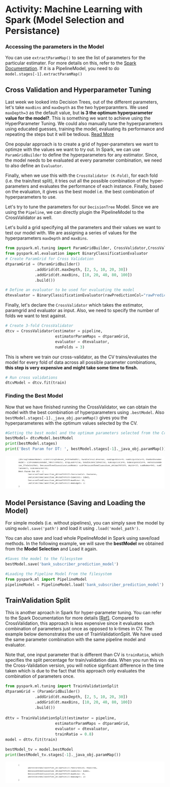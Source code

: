 # Activity: Machine Learning with Spark (Model Selection and Persistance)

### Accessing the parameters in the Model

You can use `extractParamMap()` to see the list of parameters for the particular estimater. For more details on this, refer to the [Spark Documentation](https://spark.apache.org/docs/latest/api/python/pyspark.ml.html). If it is a PipelineModel, you need to do `model.stages[-1].extractParamMap()`

## Cross Validation and Hyperparameter Tuning

Last week we looked into Decision Trees, out of the different parameters, let's take `maxBins` and `maxDepth` as the two hyperparamters. We used `maxDepth=3` as the default value, but **is 3 the optimum hyperparameter value for the model?**. This is something we want to achieve using the HyperParameter Tuning. We could also manually tune the hyperparameters using educated guesses, training the model, evaluating its performance and repeating the steps but it will be tedious. [Read More](https://towardsdatascience.com/cross-validation-and-hyperparameter-tuning-how-to-optimise-your-machine-learning-model-13f005af9d7d)

One popular approach is to create a grid of hyper-parameters we want to optimze with the values we want to try out. In Spark, we can use `ParamGridBuilder` to define the hyperparameters for any estimator. Since, the model needs to be evaluated at every parameter combination, we need to also define an `Evaluator`.

Finally, when we use this with the `CrossValidator (K-Fold)`, for each fold (i.e. the train/test split), it tries out all the possible combination of the hyper-parameters and evaluates the performance of each instance. Finally, based on the evaluaton, it gives us the best model i.e. the best combination of hyperparameters to use.

Let's try to tune the parameters for our `DecisionTree` Model. Since we are using the `Pipeline`, we can directly plugin the PipelineModel to the CrossValidator as well.

Let's build a grid specifying all the parameters and their values we want to test our model with. We are assigning a series of values for the hyperparameters `maxDepth` and `maxBins`.

```python
from pyspark.ml.tuning import ParamGridBuilder, CrossValidator,CrossValidatorModel
from pyspark.ml.evaluation import BinaryClassificationEvaluator
# Create ParamGrid for Cross Validation
dtparamGrid = (ParamGridBuilder()
             .addGrid(dt.maxDepth, [2, 5, 10, 20, 30])
             .addGrid(dt.maxBins, [10, 20, 40, 80, 100])
             .build())
```

```python
# Define an evaluator to be used for evaluating the model 
dtevaluator = BinaryClassificationEvaluator(rawPredictionCol="rawPrediction")
```

Finally, let's declare the `CrossValidator` which takes the estimator, paramgrid and evaluator as input. Also, we need to specify the number of folds we want to test against.

```python
# Create 3-fold CrossValidator
dtcv = CrossValidator(estimator = pipeline,
                      estimatorParamMaps = dtparamGrid,
                      evaluator = dtevaluator,
                      numFolds = 3)
```

This is where we train our cross-validator, as the CV trains/evaluates the model for every fold of data across all possible parameter combinations, **this step is very expensive and might take some time to finsh.**

```python
# Run cross validations
dtcvModel = dtcv.fit(train)
```

### Finding the Best Model

Now that we have finished running the CrossValidator, we can obtain the model with the best combination of hyperparameters using `.bestModel`. Also `bestModel.stages[-1]._java_obj.paramMap()` gives you the hyperparameteres with the optimum values selected by the CV.

```python
#Getting the best model and the optimum parameters selected from the Cross Validation 
bestModel= dtcvModel.bestModel
print(bestModel.stages)
print('Best Param for DT: ', bestModel.stages[-1]._java_obj.paramMap())

```

![截屏2021-01-17 上午11.54.15](https://raw.githubusercontent.com/DataDevLPY/TyporaPicStore/main/Picture202111220108749.png?token=AWS37JPDHVYAGN6F5QKSEA3BTJ6TC)



## Model Persistance (Saving and Loading the Model)

For simple models (i.e. without pipelines), you can simply save the model by using `model.save('path')` and load it using `.load('model_path')`.

You can also save and load whole PipelineModel in Spark using save/load methods. In the following example, we will save the **bestModel** we obtained from the **Model Selection** and Load it again.

```python
#Saves the model to the filesystem
bestModel.save('bank_subscriber_prediction_model')
```

```python
#Loading the Pipeline Model From the filesystem
from pyspark.ml import PipelineModel
pipelineModel = PipelineModel.load('bank_subscriber_prediction_model')
```



## TrainValidation Split

This is another aproach in Spark for hyper-parameter tuning. You can refer to the Spark Documentation for more details [[Ref\]](https://spark.apache.org/docs/latest/ml-tuning.html#train-validation-split). Compared to CrossValidation, this approach is less expensive since it evaluates each combination of parameters just once as opposed to k-times in CV. The example below demonstrates the use of TrainValidationSplit. We have used the same parameter combination with the same pipeline model and evaluator.

Note that, one input parameter that is different than CV is `trainRatio`, which specifies the split percentage for train/validation data. When you run this vs the Cross-Validation version, you will notice signficant difference in the time taken which is due to the fact that this approach only evaluates the combination of parameters once.



```python
from pyspark.ml.tuning import TrainValidationSplit
dtparamGrid = (ParamGridBuilder()
             .addGrid(dt.maxDepth, [2, 5, 10, 20, 30])
             .addGrid(dt.maxBins, [10, 20, 40, 80, 100])
             .build())

dttv = TrainValidationSplit(estimator = pipeline,
                      estimatorParamMaps = dtparamGrid,
                      evaluator = dtevaluator,
                      trainRatio = 0.8)
model = dttv.fit(train)
```



```python
bestModel_tv = model.bestModel
print(bestModel_tv.stages[-1]._java_obj.paramMap())
```

![截屏2021-01-17 上午11.56.50](https://raw.githubusercontent.com/DataDevLPY/TyporaPicStore/main/Picture202111220108739.png?token=AWS37JLEA7LFOMEBOBEX2G3BTJ6TO)





